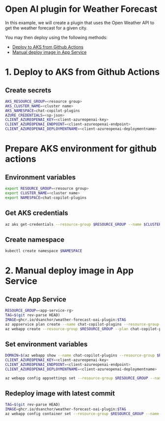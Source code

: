 # Open AI plugin for Weather Forecast

In this example, we will create a plugin that uses the Open Weather API to get the weather forecast for a given city.

You may then deploy using the following methods:
- [Deploy to AKS from Github Actions](#1-deploy-to-aks-from-github-actions)
- [Manual deploy image in App Service](#2-manual-deploy-image-in-app-service)

# 1. Deploy to AKS from Github Actions

## Create secrets

```bash
AKS_RESOURCE_GROUP=<resource group>
AKS_CLUSTER_NAME=<cluster name>
AKS_NAMESPACE=chat-copilot-plugins
AZURE_CREDENTIALS=<sp-json>
CLIENT_AZUREOPENAI_KEY=<client-azureopenai-key>
CLIENT_AZUREOPENAI_ENDPOINT=<client-azureopenai-endpoint>
CLIENT_AZUREOPENAI_DEPLOYMENTNAME=<client-azureopenai-deploymentname>
```

# Prepare AKS environment for github actions

## Environment variables

```bash
export RESOURCE_GROUP=<resource group>
export CLUSTER_NAME=<cluster name>
export NAMESPACE=chat-copilot-plugins
```

## Get AKS credentials

```bash
az aks get-credentials --resource-group $RESOURCE_GROUP --name $CLUSTER_NAME
```

## Create namespace

```bash
kubectl create namespace $NAMESPACE
```

# 2.  Manual deploy image in App Service

## Create App Service

```bash
RESOURCE_GROUP=<app-service-rg>
TAG=$(git rev-parse HEAD)
IMAGE=ghcr.io/dsanchor/weather-forecast-oai-plugin:$TAG
az appservice plan create --name chat-copilot-plugins --resource-group $RESOURCE_GROUP --sku S1 --is-linux
az webapp create --resource-group $RESOURCE_GROUP --plan chat-copilot-plugins --name chat-copilot-plugins --deployment-container-image-name $IMAGE
```

## Set environment variables

```bash
DOMAIN=$(az webapp show --name chat-copilot-plugins --resource-group $RESOURCE_GROUP --query defaultHostName --output tsv)
CLIENT_AZUREOPENAI_KEY=<client-azureopenai-key>
CLIENT_AZUREOPENAI_ENDPOINT=<client-azureopenai-endpoint>
CLIENT_AZUREOPENAI_DEPLOYMENTNAME=<client-azureopenai-deploymentname>

az webapp config appsettings set --resource-group $RESOURCE_GROUP --name chat-copilot-plugins --settings OAI_PLUGIN_BASEURL=https://$DOMAIN CLIENT_AZUREOPENAI_KEY=$CLIENT_AZUREOPENAI_KEY CLIENT_AZUREOPENAI_ENDPOINT=$CLIENT_AZUREOPENAI_ENDPOINT CLIENT_AZUREOPENAI_DEPLOYMENTNAME=$CLIENT_AZUREOPENAI_DEPLOYMENTNAME
```

## Redeploy image with latest commit

```bash
TAG=$(git rev-parse HEAD)
IMAGE=ghcr.io/dsanchor/weather-forecast-oai-plugin:$TAG
az webapp config container set --resource-group $RESOURCE_GROUP --name chat-copilot-plugins --docker-custom-image-name $IMAGE
```
